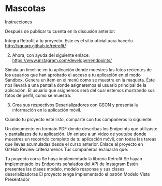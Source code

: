 # Mascotas




Instrucciones

Después de publicar tu cuenta en la discusión anterior:

Integra Retrofit a tu proyecto.
Este es el sitio oficial para hacerlo http://square.github.io/retrofit/

2. Ahora, con ayuda del siguiente enlace: https://www.instagram.com/developer/endpoints/

Simula un timeline en tu aplicación donde muestres las fotos recientes de los usuarios que han aprobado el acceso a tu aplicación en el modo Sandbox.
Genera un item en el menú como se muestra en la maqueta. Éste nos llevará a una pantalla donde asignaremos el usuario principal de la aplicación.
El usuario que asignemos será del cual estemos mostrando sus fotos de perfil, como se muestra.

3. Crea sus respectivos Deserializadores con GSON y presenta la información en la aplicación móvil.

Cuando tu proyecto esté listo, comparte con tus compañeros lo siguiente:

Un documento en formato PDF donde describas los Endpoints que utilizaste y pantallazos de tu aplicación.
Un enlace a un video de youtube donde muestres un recorrido completo de tu aplicación móvil, con todas las tareas que llevas acumuladas desde el curso anterior.
Enlace al proyecto en GitHub
Review criteriamenos 
Tus compañeros evaluarán que:

Tu proyecto corra
Se haya implementado la librería Retrofit
Se hayan implementado los Endpoints señalados del API de Instagram
Estén presentes las clases modelo, modelo response y sus clases deserializadoras
El proyecto tenga implementado el patrón Modelo Vista Presentador

